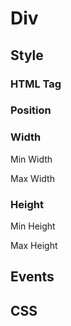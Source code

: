 # Div

## Style

### HTML Tag

### Position

### Width

Min Width

Max Width

### Height

Min Height

Max Height

## Events

## CSS

